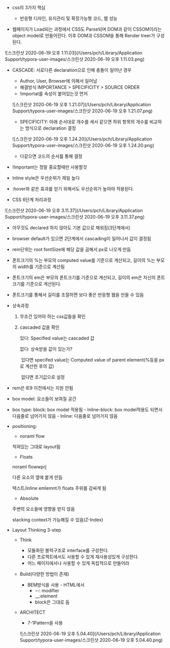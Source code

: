 - css의 3가지 핵심
  - 반응형 디자인, 유지관리 및 확장가능형 코드, 웹 성능



- 웹페이지가 Load되는 과정에서 CSS도 Parse되며 DOM과 같이 CSSOM이라는 object model로 만들어진다.
  이후 DOM과 CSSOM을 통해 Render treer가 구성된다.

![스크린샷 2020-06-19 오후 1.11.03](/Users/pch/Library/Application Support/typora-user-images/스크린샷 2020-06-19 오후 1.11.03.png)





- CASCADE: 서로다른 declaration으로 인해 충돌이 일어난 경우

  - Author, User, Browser에 의해서 일어남
  - 해결방식 IMPORTANCE > SPECIFICITY > SOURCE ORDER
  - !importat를 속성이 붙어있는것 먼저

  ![스크린샷 2020-06-19 오후 1.21.07](/Users/pch/Library/Application Support/typora-user-images/스크린샷 2020-06-19 오후 1.21.07.png)

  - SPECIFICITY: 아래 순서대로 개수를 세서 같으면 하위 항목의 개수를 비교하는 방식으로 declaration 결정

  ![스크린샷 2020-06-19 오후 1.24.20](/Users/pch/Library/Application Support/typora-user-images/스크린샷 2020-06-19 오후 1.24.20.png)

  - 다같으면 코드의 순서를 통해 결정

- !Important는 정말 중요할때만 사용할것
- Inline style은 우선순위가 제일 높다



- :hover와 같은 효과를 얻기 위해서도 우선순위가 높아야 적용된다.



- CSS 6단계 처리과정

![스크린샷 2020-06-19 오후 3.11.37](/Users/pch/Library/Application Support/typora-user-images/스크린샷 2020-06-19 오후 3.11.37.png)

- 아무것도 declared 하지 않아도 기본 값으로 채워짐(3단계에서)
- browser default가 있으면 2단계에서 cascading이 일어나서 값이 결정됨
- rem단위는 root fontSize에 해당 값을 곱해서 px로 나오게 만듬
- 폰트크기의 %는 부모의 computed value를 기준으로 계산되고, 길이의 %는 부모의 width를 기준으로 계산됨
- 폰트크기의 em은 부모의 폰트크기를 기준으로 계산되고, 길이의 em은 자신의 폰트크기를 기준으로 계산된다.
- 폰트크기를 통해서 길이를 조절하면 보다 좋은 반응형 웹을 만들 수 있음



- 상속과정

  1. 무조건 있어야 하는 css값들을 확인

  2. cascaded 값을 확인

     있다: Specified value는 cascaded 값

     없다: 상속받을 값이 있는가?

     ​	있다면 specifed value는 Computed value of parent element(%등을 px로 계산한 후의 값)

     ​	없다면 초기값으로 설정



- rem은 IE9 이전에서는 지원 안됨



- box model: 요소들이 보여질 공간

- box type: block: box model 적용됨 - Inline-block: box model적용도 되면서 다음줄로 넘어가지 않음 - Inline: 다음줄로 넘어가지 않음

- positioning: 

  - noraml flow

  적혀있는 그대로 layout됨

  - Floats 

  noraml flowwprj

  다른 요소의 옆에 붙게 만듬

  텍스트/inline emlemnt가 floats 주위를 감싸게 됨

  - Absolute

  주변의 요소들에 영향을 받지 않음

  stacking context가 가능해질 수 있음(Z-Index)



- Layout Thinking 3-step

  - Think

    - 모듈화된 블럭구조로 interface를 구성한다.
    - 다른 프로젝트에서도 사용할 수 있게 재사용성있게 구성한다.
    - 어느 페이지에서나 사용할 수 있게 독립적으로 만들어라

  - Build(다양한 방법이 존재)

    - BEM방식을 사용 - HTML에서
      - --: modifier
      - __:element
      - block은 그대로 둠

  - ARCHITECT

    - 7-1Pattern을 사용

    ![스크린샷 2020-06-19 오후 5.04.40](/Users/pch/Library/Application Support/typora-user-images/스크린샷 2020-06-19 오후 5.04.40.png)